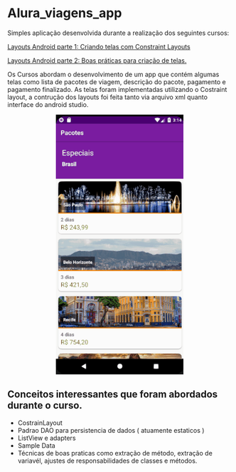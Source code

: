 # Alura_viagens_app
Simples aplicação desenvolvida durante a realização dos seguintes cursos:

[Layouts Android parte 1: Criando telas com Constraint Layouts](https://cursos.alura.com.br/course/layout-android-1)

[Layouts Android parte 2: Boas práticas para criação de telas.](https://cursos.alura.com.br/course/layout-android-2)
 
Os Cursos abordam o desenvolvimento de um app que contém algumas telas como lista de pacotes de viagem, descrição do pacote, pagamento e pagamento finalizado.  As telas foram implementadas utilizando o Costraint layout, a contrução dos layouts foi feita tanto via arquivo xml quanto interface do android studio.

<p align="center">
  <img src="alura-viagens.gif"/>
</p>


## Conceitos interessantes que foram abordados durante o curso.
* CostrainLayout
* Padrao DAO para persistencia de dados ( atuamente estaticos )
* ListView e adapters
* Sample Data
* Técnicas de boas praticas como extração de método, extração de variavél, ajustes de responsabilidades de classes e métodos. 



